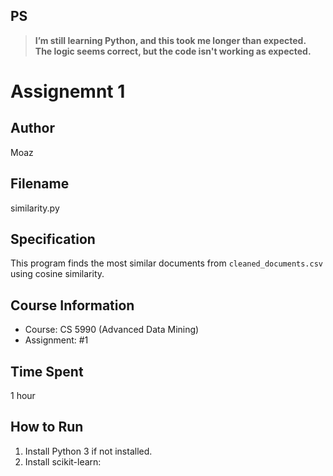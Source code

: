 ## **PS**
> **I’m still learning Python, and this took me longer than expected.**  
> **The logic seems correct, but the code isn't working as expected.**  

# Assignemnt 1

## Author
Moaz

## Filename
similarity.py

## Specification
This program finds the most similar documents from `cleaned_documents.csv` using cosine similarity.

## Course Information
- Course: CS 5990 (Advanced Data Mining)  
- Assignment: #1  

## Time Spent
1 hour

## How to Run
1. Install Python 3 if not installed.
2. Install scikit-learn:
